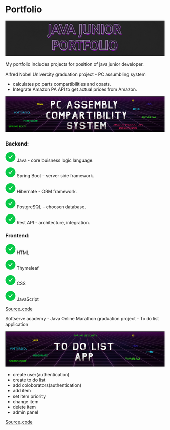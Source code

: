 # Portfolio

<img src = "pf.png"></img>


My portfolio includes projects for position of java junior developer.

Alfred Nobel Univercity graduation project - PC assumbling system 
- calculates pc parts compartibilities and coasts.
- Integrate Amazon PA API to get actual prices from Amazon.
   
<img src = "PCASS.png"></img>

### Backend:

<img src = "green.svg"></img>  Java - core buisness logic language.

<img src = "green.svg"></img>  Spring Boot - server side framework.

<img src = "green.svg"></img> Hibernate - ORM framework. 

<img src = "green.svg"></img> PostgreSQL - choosen database.

<img src = "green.svg"></img> Rest API - architecture, integration.
  
  
### Frontend:

<img src = "green.svg"></img> HTML 

<img src = "green.svg"></img> Thymeleaf 

<img src = "green.svg"></img> CSS 

<img src = "green.svg"></img> JavaScript 
  
[Source_code](https://github.com/Javac-g/Computer_Build_System)


Softserve academy - Java Online Marathon graduation project - To do list application

<img src = "TODO.png"></img>
- create user(authentication)
- create to do list
- add coloborators(authentication)
- add item
- set item priority
- change item
- delete item
- admin panel

[Source_code](https://github.com/Javac-g/ToDoListApplication)

